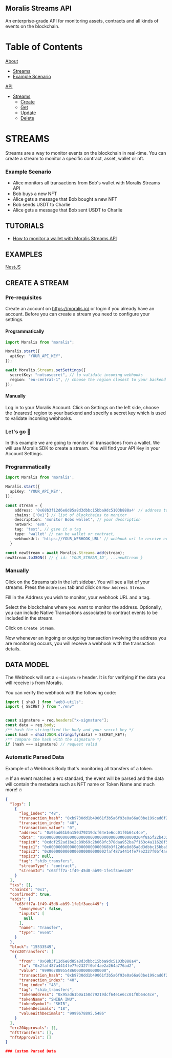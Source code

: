 ## Moralis Streams API

An enterprise-grade API for monitoring assets, contracts and all kinds of events
on the blockchain.

# Table of Contents

[About](#headers)

- [Streams](#header-1)
- [Example Scenario](#header-2)

[API](#emphasis)

- [Streams](#header-3)
  - [Create](#header-33)
  - [Get](#header-4)
  - [Update](#header-5)
  - [Delete](#header-6)

# STREAMS

Streams are a way to monitor events on the blockchain in real-time. You can
create a stream to monitor a specific contract, asset, wallet or nft.

### Example Scenario

- Alice monitors all transactions from Bob's wallet with Moralis Streams API
- Bob buys a new NFT
- Alice gets a message that Bob bought a new NFT
- Bob sends USDT to Charlie
- Alice gets a message that Bob sent USDT to Charlie

## TUTORIALS

- [How to monitor a wallet with Moralis Streams API]("")

## EXAMPLES

[NestJS](https://github.com/MoralisWeb3/streams-beta/tree/main/examples/nestjs)

## CREATE A STREAM

### Pre-requisites

Create an account on https://moralis.io/ or login if you already have an
account. Before you can create a stream you need to configure your settings.

#### Programmatically

```typescript
import Moralis from "moralis";

Moralis.start({
  apiKey: "YOUR_API_KEY",
});

await Moralis.Streams.setSettings({
  secretKey: "notsosecret", // to validate incoming webhooks
  region: "eu-central-1", // choose the region closest to your backend
});
```

#### Manually

Log in to your Moralis Account. Click on Settings on the left side, choose the
(nearest) region to your backend and specify a secret key which is used to
validate incoming webhooks.

### Let's go 🚀

In this example we are going to monitor all transactions from a wallet. We will
use Moralis SDK to create a stream. You will find your API Key in your Account
Settings.

### Programmatically

```typescript
import Moralis from 'moralis';

Moralis.start({
  apiKey: 'YOUR_API_KEY',
});

const stream = {
    address: '0x68b3f12d6e8d85a8d3dbbc15bba9dc5103b888a4' // address to monitor
    chains: ['0x1'] // list of blockchains to monitor
    description: 'monitor Bobs wallet', // your description
    network: 'evm',
    tag: 'test', // give it a tag
    type: 'wallet' // can be wallet or contract,
    webhookUrl: 'https://YOUR_WEBHOOK_URL' // webhook url to receive events,
  }

const newStream = await Moralis.Streams.add(stream);
newStream.toJSON() // { id: 'YOUR_STREAM_ID', ...newStream }
```

### Manually

Click on the Streams tab in the left sidebar. You will see a list of your
streams. Press the `Addresses` tab and click on `New Address Stream`.

Fill in the Address you wish to monitor, your webhook URL and a tag.

Select the blockchains where you want to monitor the address. Optionally, you
can include Native Transactions associated to contract events to be included in
the stream.

Click on `Create Stream`.

Now whenever an ingoing or outgoing transaction involving the address you are
monitoring occurs, you will receive a webhook with the transaction details.

## DATA MODEL

The Webhook will set a `x-singature` header. It is for verifying if the data you
will receive is from Moralis.

You can verify the webhook with the following code:

```typescript
import { sha3 } from "web3-utils";
import { SECRET } from "./env"


const signature = req.headers["x-signature"];
const data = req.body;
/** hash the stringified the body and your secret key */
const hash = sha3(JSON.stringify(data) + SECRET_KEY);
/** compare the hash with the signature */
if (hash === signature) // request valid
```

### Automatic Parsed Data

Example of a Webhook Body that's monitoring all transfers of a token.

🔥 If an event matches a erc standard, the event will be parsed and the data will
contain the metadata such as NFT name or Token Name and much more! 🔥

```json
{
  "logs": [
    {
      "log_index": "48",
      "transaction_hash": "0xb9730dd1b49061f3b5a6f93e0a66a03be199cad6f21ba5e8747a8087754e3e",
      "transaction_index": "40",
      "transaction_value": "0",
      "address": "0x95ad61b0a150d79219dcf64e1e6cc01f0b64c4ce",
      "data": "0x0000000000000000000000000000000000000000204f8a5f22b432605d238000",
      "topic0": "0xddf252ad1be2c89b69c2b068fc378daa952ba7f163c4a11628f55a4df523b3ef",
      "topic1": "0x00000000000000000000000068b3f12d6e8d85a8d3dbbc15bba9dc5103b888a4",
      "topic2": "0x0000000000000000000000002faf487a4414fe77e2327f0bf4ae2a264a776ad2",
      "topic3": null,
      "tag": "shib_transfers",
      "streamType": "contract",
      "streamId": "c63fff7a-1f49-45d8-ab99-1fe1f3aee449"
    }
  ],
  "txs": [],
  "chainId": "0x1",
  "confirmed": true,
  "abis": {
    "c63fff7a-1f49-45d8-ab99-1fe1f3aee449": {
      "anonymous": false,
      "inputs": [
        null
      ],
      "name": "Transfer",
      "type": "event"
    }
  },
  "block": "15533549",
  "erc20Transfers": [
    {
      "from": "0x68b3f12d6e8d85a8d3dbbc15bba9dc5103b888a4",
      "to": "0x2faf487a4414fe77e2327f0bf4ae2a264a776ad2",
      "value": "9999678895548600000000000000",
      "transaction_hash": "0xb9730dd1b49061f3b5a6f93e0a66a03be199cad6f21ba5e8747a8087754e3e",
      "transaction_index": "40",
      "log_index": "48",
      "tag": "shib_transfers",
      "tokenAddress": "0x95ad61b0a150d79219dcf64e1e6cc01f0b64c4ce",
      "tokenName": "SHIBA INU",
      "tokenSymbol": "SHIB",
      "tokenDecimals": "18",
      "valueWithDecimals": "9999678895.5486"
    }
  ],
  "erc20Approvals": [],
  "nftTransfers": [],
  "nftApprovals": []
}

### Custom Parsed Data
```
